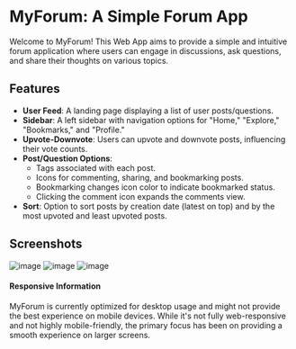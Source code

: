 # MyForum: A Simple Forum App

Welcome to MyForum! This Web App aims to provide a simple and intuitive forum application where users can engage in discussions, ask questions, and share their thoughts on various topics.

## Features

- **User Feed**: A landing page displaying a list of user posts/questions.
- **Sidebar**: A left sidebar with navigation options for "Home," "Explore," "Bookmarks," and "Profile."
- **Upvote-Downvote**: Users can upvote and downvote posts, influencing their vote counts.
- **Post/Question Options**:
  - Tags associated with each post.
  - Icons for commenting, sharing, and bookmarking posts.
  - Bookmarking changes icon color to indicate bookmarked status.
  - Clicking the comment icon expands the comments view.
- **Sort**: Option to sort posts by creation date (latest on top) and by the most upvoted and least upvoted posts.

## Screenshots

![image](https://github.com/akshaykamath45/Machine-Coding-Round-4/assets/73344382/2892a42c-acc4-4478-b3d0-47fa9730c080)
![image](https://github.com/akshaykamath45/Machine-Coding-Round-4/assets/73344382/188000be-ae0d-4100-9102-e20b1f1a8fdf)
![image](https://github.com/akshaykamath45/Machine-Coding-Round-4/assets/73344382/4feabd84-bed2-48bd-9c89-5dbb9e1daab4)



#### Responsive Information
MyForum is currently optimized for desktop usage and might not provide the best experience on mobile devices. While it's not fully web-responsive and not highly mobile-friendly, the primary focus has been on providing a smooth experience on larger screens.
